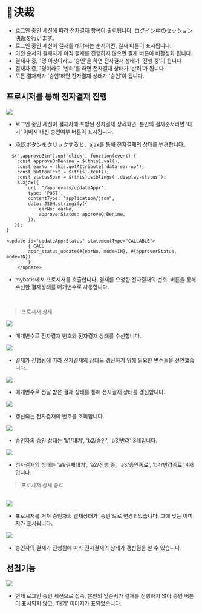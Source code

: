# 📝決裁
- 로그인 중인 세션에 따라 전자결재 항목이 출력됩니다.  ログイン中のセッション決裁を行います。
- 로그인 중인 세션이 결재를 해야하는 순서이면, 결재 버튼이 표시됩니다.
- 이전 순서의 결재자가 아직 결재를 진행하지 않으면 결재 버튼이 비활성화 됩니다.
- 결재자 중, 1명 이상이라고 '승인'을 하면 전자결재 상태가 '진행 중'이 됩니다
- 결재자 중, 1명이라도 '반려'를 하면 전자결재 상태가 '반려'가 됩니다.
- 모든 결재자가 '승인'하면 잔자결재 상태가 '승인'이 됩니다.

## 프로시저를 통해 전자결재 진행
<img src="https://github.com/leewoosang-hub/CollaVore/blob/master/images/accepctOrDenine.PNG">

- 로그인 중인 세션이 결재자에 포함된 전자결재 상세화면, 본인의 결재순서라면 '대기' 이미지 대신 승인여부 버튼이 표시됩니다.
  
- 承認ボタンをクリックすると、ajax를 통해 전자결재의 상태를 변경합니다。
  
```
  $(".approveBtn").on('click', function(event) {
	const approveOrDenine = $(this).val();
    const earNo = this.getAttribute('data-ear-no');
    const buttonText = $(this).text();
    const statusSpan = $(this).siblings('.display-status');
    $.ajax({
        url: "/approvals/updateAppr",
        type: 'POST',
        contentType: "application/json",
        data: JSON.stringify({
            earNo: earNo,
            approverStatus: approveOrDenine,
        }),
   });
}
```

```
<update id="updateApprStatus" statementType="CALLABLE">
		{ CALL
		appr_status_update(#{earNo, mode=IN}, #{approverStatus, mode=IN})
		}
	</update>
```

- mybatis에서 프로시저를 호출합니다, 결재를 요청한 전자결재의 번호, 버튼을 통해 수신한 결재상태를 매개변수로 사용합니다.

 <br>

 <!-- 프로시저 상세 -->
 > 프로시저 상세

<img src="https://github.com/leewoosang-hub/CollaVore/blob/master/images/procedure1.PNG">
 
- 매개변수로 전자결재 번호와 전자결재 상태를 수신합니다.
  
<img src="https://github.com/leewoosang-hub/CollaVore/blob/master/images/procedure3.PNG">

- 결재가 진행됨에 따라 전자결재의 상태도 갱신하기 위해 필요한 변수들을 선언했습니다.

<img src="https://github.com/leewoosang-hub/CollaVore/blob/master/images/procedure2.PNG">

- 매개변수로 전달 받은 결재 상태를 통해 전자결재 상태를 갱신합니다.

<img src="https://github.com/leewoosang-hub/CollaVore/blob/master/images/procedure4.PNG">

- 갱신되는 전자결재의 번호를 조회합니다.

<img src="https://github.com/leewoosang-hub/CollaVore/blob/master/images/procedure6-2.PNG">

- 승인자의 승인 상태는 'b1/대기', 'b2/승인', 'b3/반려' 3개입니다. 

<img src="https://github.com/leewoosang-hub/CollaVore/blob/master/images/procedure6.PNG">

- 전자결재의 상태는 'a1/결재대기', 'a2/진행 증', 'a3/승인종료', 'b4/반려종료' 4개입니다.

 > 프로시저 상세 종료

<br>

<img src="https://github.com/leewoosang-hub/CollaVore/blob/master/images/approved.PNG">
  
- 프로시저를 거쳐 승인자의 결재상태가 '승인'으로 변경되었습니다. 그에 맞는 이미지가 표시됩니다.

<img src="https://github.com/leewoosang-hub/CollaVore/blob/master/images/approval_process.PNG">

- 승인자의 결재가 진행됨에 따라 전자결재의 상태가 갱신됨을 알 수 있습니다.

## 선결기능

<img src="https://github.com/leewoosang-hub/CollaVore/blob/master/images/not_yet.PNG">

- 현재 로그인 중인 세션으로 접속, 본인의 앞순서가 결재를 진행하지 않아 승인 버튼이 표시되지 않고, '대기' 이미지가 표되었습니다.
